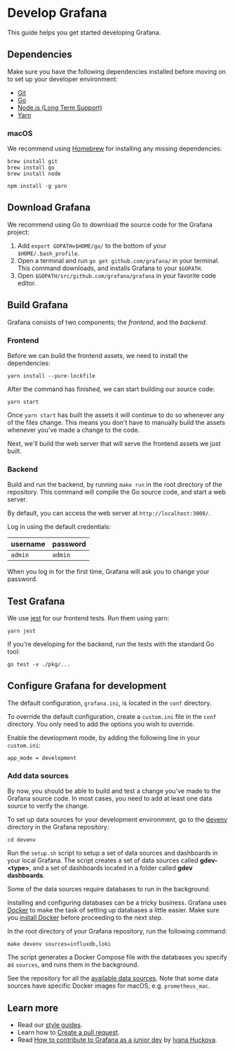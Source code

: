 # Develop Grafana

This guide helps you get started developing Grafana.

## Dependencies

Make sure you have the following dependencies installed before moving on to set up your developer environment:

- [Git](https://git-scm.com/)
- [Go](https://golang.org/dl/)
- [Node.js (Long Term Support)](https://nodejs.org)
- [Yarn](https://yarnpkg.com)

### macOS

We recommend using [Homebrew](https://brew.sh/) for installing any missing dependencies:

```
brew install git
brew install go
brew install node

npm install -g yarn
```

## Download Grafana

We recommend using Go to download the source code for the Grafana project:

1. Add `export GOPATH=$HOME/go/` to the bottom of your `$HOME/.bash_profile`.
1. Open a terminal and run `go get github.com/grafana/` in your terminal. This command downloads, and installs Grafana to your `$GOPATH`.
1. Open `$GOPATH/src/github.com/grafana/grafana` in your favorite code editor.

## Build Grafana

Grafana consists of two components; the _frontend_, and the _backend_.

### Frontend

Before we can build the frontend assets, we need to install the dependencies:

```
yarn install --pure-lockfile
```

After the command has finished, we can start building our source code:

```
yarn start
```

Once `yarn start` has built the assets it will continue to do so whenever any of the files change. This means you don't have to manually build the assets whenever you've made a change to the code.

Next, we'll build the web server that will serve the frontend assets we just built.

### Backend

Build and run the backend, by running `make run` in the root directory of the repository. This command will compile the Go source code, and start a web server.

By default, you can access the web server at `http://localhost:3000/`.

Log in using the default credentials:

| username | password |
| -------- | -------- |
| `admin`  | `admin`  |

When you log in for the first time, Grafana will ask you to change your password.

## Test Grafana

We use [jest](https://jestjs.io/) for our frontend tests. Run them using yarn:

```
yarn jest
```

If you're developing for the backend, run the tests with the standard Go tool:

```
go test -v ./pkg/...
```

## Configure Grafana for development

The default configuration, `grafana.ini`, is located in the `conf` directory. 

To override the default configuration, create a `custom.ini` file in the `conf` directory. You only need to add the options you wish to override.

Enable the development mode, by adding the following line in your `custom.ini`:

```
app_mode = development
```


### Add data sources

By now, you should be able to build and test a change you've made to the Grafana source code. In most cases, you need to add at least one data source to verify the change.

To set up data sources for your development environment, go to the [devenv](devenv) directory in the Grafana repository:

```
cd devenv
```

Run the `setup.sh` script to setup a set of data sources and dashboards in your local Grafana. The script creates a set of data sources called **gdev-\<type\>**, and a set of dashboards located in a folder called **gdev dashboards**.

Some of the data sources require databases to run in the background.

Installing and configuring databases can be a tricky business. Grafana uses [Docker](https://docker.com) to make the task of setting up databases a little easier. Make sure you [install Docker](https://docs.docker.com/docker-for-mac/install/) before proceeding to the next step.

In the root directory of your Grafana repository, run the following command:

```
make devenv sources=influxdb,loki
```

The script generates a Docker Compose file with the databases you specify as `sources`, and runs them in the background.

See the repository for all the [available data sources](https://github.com/grafana/grafana/tree/master/devenv/docker/blocks). Note that some data sources have specific Docker images for macOS, e.g. `prometheus_mac`.

## Learn more

- Read our [style guides](/contribute/style-guides).
- Learn how to [Create a pull request](/contribute/pull-request.md).
- Read [How to contribute to Grafana as a junior dev](https://medium.com/@ivanahuckova/how-to-contribute-to-grafana-as-junior-dev-c01fe3064502) by [Ivana Huckova](https://medium.com/@ivanahuckova).
